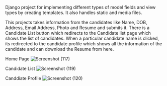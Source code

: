 Django project for implementing different types of model fields and view types by creating templates. It also handles static and media files.

This projects takes information from the candidates like Name, DOB, Address, Email Address, Photo and Resume and submits it. 
There is a Candidate List button which redirects to the Candidate list page which shows the list of candidates.
When a particular candidate name is clicked, its redirected to the candidate profile which shows all the information of the candidate and can download the Resume from here.

Home Page
![Screenshot (117)](https://github.com/sanyamk23/resume_uploader/assets/124618873/5cb9cc71-4ac3-4dd1-8fd3-ccde1f3c85aa)

Candidate List
![Screenshot (119)](https://github.com/sanyamk23/resume_uploader/assets/124618873/1bceaa33-19ca-491a-9027-e71847ee3b5e)

Canddiate Profile
![Screenshot (120)](https://github.com/sanyamk23/resume_uploader/assets/124618873/7469af3b-4429-48a0-b11d-eca643050a8e)
